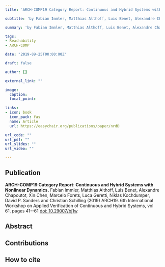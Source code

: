 ```yaml
---
title: 'ARCH-COMP19 Category Report: Continuous and Hybrid Systems with Nonlinear Dynamics'

subtitle: 'by Fabian Immler, Matthias Althoff, Luis Benet, Alexandre Chapoutot, Xin Chen, Marcelo Forets, Luca Geretti, Niklas Kochdumper, David P. Sanders and Christian Schilling (2019)'

summary: 'by Fabian Immler, Matthias Althoff, Luis Benet, Alexandre Chapoutot, Xin Chen, Marcelo Forets, Luca Geretti, Niklas Kochdumper, David P. Sanders and Christian Schilling (2019)'

tags:
- Reachability
- ARCH-COMP

date: "2019-09-25T00:00:00Z"

draft: false

author: []

external_link: ""

image:
  caption:
  focal_point:

links:
- icon: book
  icon_pack: fas
  name: Article
  url: https://easychair.org/publications/paper/nrdD

url_code: ""
url_pdf: ""
url_slides: ""
url_video: ""

---
```


## Publication

**ARCH-COMP19 Category Report: Continuous and Hybrid Systems with Nonlinear Dynamics.**
Fabian Immler, Matthias Althoff, Luis Benet,
Alexandre Chapoutot, Xin Chen, Marcelo Forets,
Luca Geretti, Niklas Kochdumper,
David P. Sanders and Christian Schilling (2019)
ARCH19. 6th International Workshop on Applied
Verification of Continuous and Hybrid Systems,
vol 61, pages 41--61
[doi: 10.29007/bj1w](https://easychair.org/publications/paper/1gbP).

## Abstract



## Contributions


## How to cite

```

```
